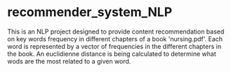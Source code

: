 # recommender_system_NLP

This is an NLP project designed to provide content recommendation based on key words frequency in different chapters of a book 'nursing.pdf'. Each word is represented by a vector of frequencies in the different chapters in the book. An euclidienne distance is being calculated to determine what wods are the most related to a given word. 
